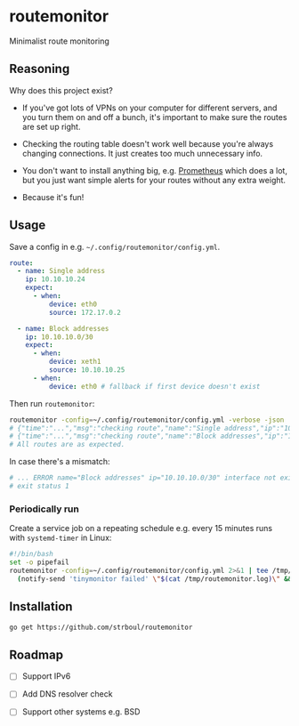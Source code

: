 # routemonitor

Minimalist route monitoring

## Reasoning

Why does this project exist?

- If you've got lots of VPNs on your computer for different servers, and you
  turn them on and off a bunch, it's important to make sure the routes are set
  up right.

- Checking the routing table doesn't work well because you're always changing
  connections. It just creates too much unnecessary info.

- You don't want to install anything big, e.g.
  [Prometheus](https://github.com/prometheus) which does a lot, but you just
  want simple alerts for your routes without any extra weight.

- Because it's fun!

## Usage

Save a config in e.g. `~/.config/routemonitor/config.yml`.

<!-- keep it mirrored with example/config.yml -->
```yml
route:
  - name: Single address
    ip: 10.10.10.24
    expect:
      - when:
          device: eth0
          source: 172.17.0.2

  - name: Block addresses
    ip: 10.10.10.0/30
    expect:
      - when:
          device: xeth1
          source: 10.10.10.25
      - when:
          device: eth0 # fallback if first device doesn't exist
```

Then run `routemonitor`:

```sh
routemonitor -config=~/.config/routemonitor/config.yml -verbose -json
# {"time":"...","msg":"checking route","name":"Single address","ip":"10.10.10.24/32","num IPs":1,"expects":[{"When":{"Device":"eth0","Gateway":"","Source":"172.17.0.2"}}]}
# {"time":"...","msg":"checking route","name":"Block addresses","ip":"10.10.10.0/30","num IPs":4,"expects":[{"When":{"Device":"xeth1","Gateway":"","Source":"10.10.10.25"}},{"When":{"Device":"eth0","Gateway":"","Source":""}}]}
# All routes are as expected.
```

In case there's a mismatch:

```sh
# ... ERROR name="Block addresses" ip="10.10.10.0/30" interface not exist expect="xeth1"
# exit status 1
```

### Periodically run

Create a service job on a repeating schedule e.g. every 15 minutes runs with
`systemd-timer` in Linux:

```sh
#!/bin/bash
set -o pipefail
routemonitor -config=~/.config/routemonitor/config.yml 2>&1 | tee /tmp/routemonitor.log  || \
  (notify-send 'tinymonitor failed' \"$(cat /tmp/routemonitor.log)\" && exit 1)"
```

## Installation

```sh
go get https://github.com/strboul/routemonitor
```

## Roadmap

- [ ] Support IPv6

- [ ] Add DNS resolver check

- [ ] Support other systems e.g. BSD

